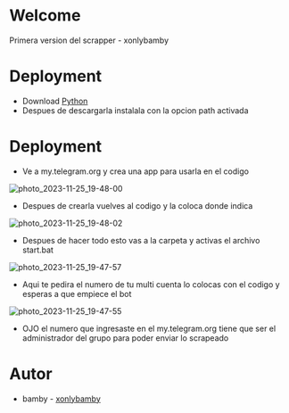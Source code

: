 # Welcome

Primera version del scrapper - xonlybamby

# Deployment
* Download  [Python](https://www.python.org/downloads/)
* Despues de descargarla instalala con la opcion path activada


# Deployment 

* Ve a my.telegram.org y crea una app para usarla en el codigo 

 
![photo_2023-11-25_19-48-00](https://github.com/xonlybamby/scrapper-v1/assets/93606292/f238604e-8d94-4324-9fec-e637fd2e17d5)

* Despues de crearla vuelves al codigo y la coloca donde indica

![photo_2023-11-25_19-48-02](https://github.com/xonlybamby/scrapper-v1/assets/93606292/2fffdb34-e1ba-4d21-b48e-5d03acf20f11)

* Despues de hacer todo esto vas a la carpeta y activas el archivo start.bat 

![photo_2023-11-25_19-47-57](https://github.com/xonlybamby/scrapper-v1/assets/93606292/a494759c-d9f5-4a0a-95fd-50f8fd9c3e4d)

* Aqui te pedira el numero de tu multi cuenta lo colocas con el codigo y esperas a que empiece el bot

![photo_2023-11-25_19-47-55](https://github.com/xonlybamby/scrapper-v1/assets/93606292/2607e538-5475-4232-80cd-ad8d829fc839)

 * OJO el numero que ingresaste en el my.telegram.org tiene que ser el administrador del grupo para poder enviar lo scrapeado

# Autor

* bamby - [xonlybamby](https://t.me/xonlybamby/)
